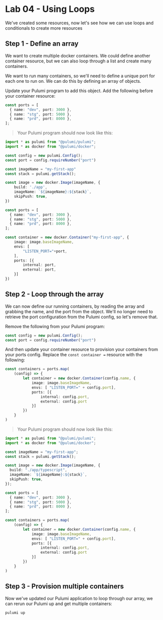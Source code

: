 # Lab 04 - Using Loops

We've created some resources, now let's see how we can use loops and conditionals to create more resources

## Step 1 - Define an array

We want to create multiple docker containers. We could define another container resource, but we can also loop through a list and create many containers.

We want to run many containers, so we'll need to define a unique port for each one to run on. We can do this by defining an array of objects.

Update your Pulumi program to add this object. Add the following before your container resource:


```typescript
const ports = [
  { name: "dev", port: 3000 },
  { name: "stg", port: 5000 },
  { name: "prd", port: 8000 },
];
```

> Your Pulumi program should now look like this:

```typescript
import * as pulumi from "@pulumi/pulumi";
import * as docker from "@pulumi/docker";

const config = new pulumi.Config();
const port = config.requireNumber("port")

const imageName = "my-first-app"
const stack = pulumi.getStack();

const image = new docker.Image(imageName, {
    build: './app',
    imageName: `${imageName}:${stack}`,
    skipPush: true,
})

const ports = [
  { name: "dev", port: 3000 },
  { name: "stg", port: 5000 },
  { name: "prd", port: 8000 },
];

const container = new docker.Container("my-first-app", {
    image: image.baseImageName,
    envs: [
        "LISTEN_PORT="+port,
    ],
    ports: [{
        internal: port,
        external: port,
    }]
})
```

## Step 2 - Loop through the array

We can now define our running containers, by reading the array and grabbing the name, and the port from the object. We'll no longer need to retrieve the port configuration from the Pulumi config, so let's remove that.

Remove the following from your Pulumi program:

```typescript
const config = new pulumi.Config();
const port = config.requireNumber("port")
```

And then update your container resource to provision your containers from your ports config. Replace the `const container =` resource with the following:

```typescript
const containers = ports.map(
    (config) => {
        let container = new docker.Container(config.name, {
            image: image.baseImageName,
            envs: [ "LISTEN_PORT=" + config.port],
            ports: [{
                internal: config.port,
                external: config.port
            }]
        })
    }
)
```

> Your Pulumi program should now look like this:

```typescript
import * as pulumi from "@pulumi/pulumi";
import * as docker from "@pulumi/docker";

const imageName = "my-first-app";
const stack = pulumi.getStack();

const image = new docker.Image(imageName, {
  build: "./app/typescript",
  imageName: `${imageName}:${stack}`,
  skipPush: true,
});

const ports = [
  { name: "dev", port: 3000 },
  { name: "stg", port: 5000 },
  { name: "prd", port: 8000 },
];

const containers = ports.map(
    (config) => {
        let container = new docker.Container(config.name, {
            image: image.baseImageName,
            envs: [ "LISTEN_PORT=" + config.port],
            ports: [{
                internal: config.port,
                external: config.port
            }]
        })
    }
)

```

## Step 3 - Provision multiple containers

Now we've updated our Pulumi application to loop through our array, we can rerun our Pulumi up and get multiple containers:

```bash
pulumi up
```
